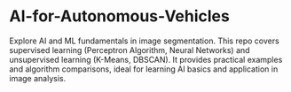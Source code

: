 # AI-for-Autonomous-Vehicles
Explore AI and ML fundamentals in image segmentation. This repo covers supervised learning (Perceptron Algorithm, Neural Networks) and unsupervised learning (K-Means, DBSCAN). It provides practical examples and algorithm comparisons, ideal for learning AI basics and application in image analysis.
